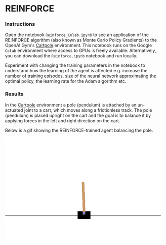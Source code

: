 # REINFORCE

### Instructions

Open the notebook `Reinforce_Colab.ipynb` to see an application of the REINFORCE algorithm (also known as Monte Carlo Policy Gradients) to the OpenAI Gym's [Cartpole](https://github.com/openai/gym/blob/master/gym/envs/classic_control/cartpole.py) environment. This notebook runs on the Google `Colab` environment where access to GPUs is freely available. Alternatively, you can download the `Reinforce.ipynb` notebook and run locally.

Experiment with changing the training parameters in the notebook to understand how the learning of the agent is affected e.g. increase the number of training episodes, size of the neural network approximating the optimal policy, the learning rate for the Adam algorithm etc.

### Results 

In the [Cartpole](https://github.com/openai/gym/blob/master/gym/envs/classic_control/cartpole.py) environment a pole (pendulum) is attached by an un-actuated joint to a cart, which moves along a frictionless track. The pole (pendulum) is placed upright on the cart and the goal is to balance it by applying forces in the left and right direction on the cart.

Below is a gif showing the REINFORCE-trained agent balancing the pole.


![Reinforce trained agent](Reinforce_Cart_Pole_v0.gif)
